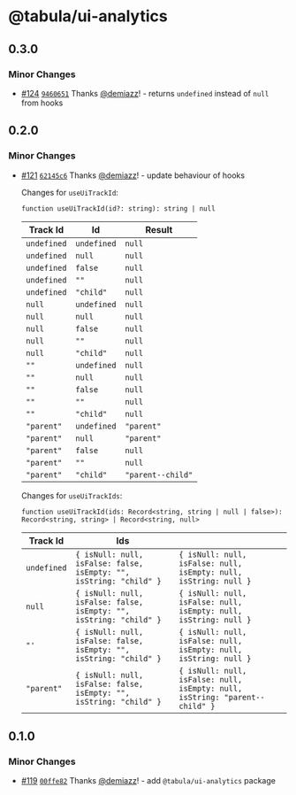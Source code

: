 # @tabula/ui-analytics

## 0.3.0

### Minor Changes

- [#124](https://github.com/ReTable/ui-kit/pull/124) [`9460651`](https://github.com/ReTable/ui-kit/commit/9460651beb9e5331d561d912769ab058f4747cc0) Thanks [@demiazz](https://github.com/demiazz)! - returns `undefined` instead of `null` from hooks

## 0.2.0

### Minor Changes

- [#121](https://github.com/ReTable/ui-kit/pull/121) [`62145c6`](https://github.com/ReTable/ui-kit/commit/62145c6a6ab3710d4ecea42479fdfade32729ad0) Thanks [@demiazz](https://github.com/demiazz)! - update behaviour of hooks

  Changes for `useUiTrackId`:

  `function useUiTrackId(id?: string): string | null`

  | Track Id    | Id          | Result            |
  | ----------- | ----------- | ----------------- |
  | `undefined` | `undefined` | `null`            |
  | `undefined` | `null`      | `null`            |
  | `undefined` | `false`     | `null`            |
  | `undefined` | `""`        | `null`            |
  | `undefined` | `"child"`   | `null`            |
  | `null`      | `undefined` | `null`            |
  | `null`      | `null`      | `null`            |
  | `null`      | `false`     | `null`            |
  | `null`      | `""`        | `null`            |
  | `null`      | `"child"`   | `null`            |
  | `""`        | `undefined` | `null`            |
  | `""`        | `null`      | `null`            |
  | `""`        | `false`     | `null`            |
  | `""`        | `""`        | `null`            |
  | `""`        | `"child"`   | `null`            |
  | `"parent"`  | `undefined` | `"parent"`        |
  | `"parent"`  | `null`      | `"parent"`        |
  | `"parent"`  | `false`     | `null`            |
  | `"parent"`  | `""`        | `null`            |
  | `"parent"`  | `"child"`   | `"parent--child"` |

  Changes for `useUiTrackIds`:

  `function useUiTrackId(ids: Record<string, string | null | false>): Record<string, string> | Record<string, null>`

  | Track Id    | Ids                                                                |                                                                             |
  | ----------- | ------------------------------------------------------------------ | --------------------------------------------------------------------------- |
  | `undefined` | `{ isNull: null, isFalse: false, isEmpty: "", isString: "child" }` | `{ isNull: null, isFalse: null, isEmpty: null, isString: null }`            |
  | `null`      | `{ isNull: null, isFalse: false, isEmpty: "", isString: "child" }` | `{ isNull: null, isFalse: null, isEmpty: null, isString: null }`            |
  | `"'`        | `{ isNull: null, isFalse: false, isEmpty: "", isString: "child" }` | `{ isNull: null, isFalse: null, isEmpty: null, isString: null }`            |
  | `"parent"`  | `{ isNull: null, isFalse: false, isEmpty: "", isString: "child" }` | `{ isNull: null, isFalse: null, isEmpty: null, isString: "parent--child" }` |

## 0.1.0

### Minor Changes

- [#119](https://github.com/ReTable/ui-kit/pull/119) [`00ffe82`](https://github.com/ReTable/ui-kit/commit/00ffe824ca0b8cc483ad360feb972e3ca72a8682) Thanks [@demiazz](https://github.com/demiazz)! - add `@tabula/ui-analytics` package
